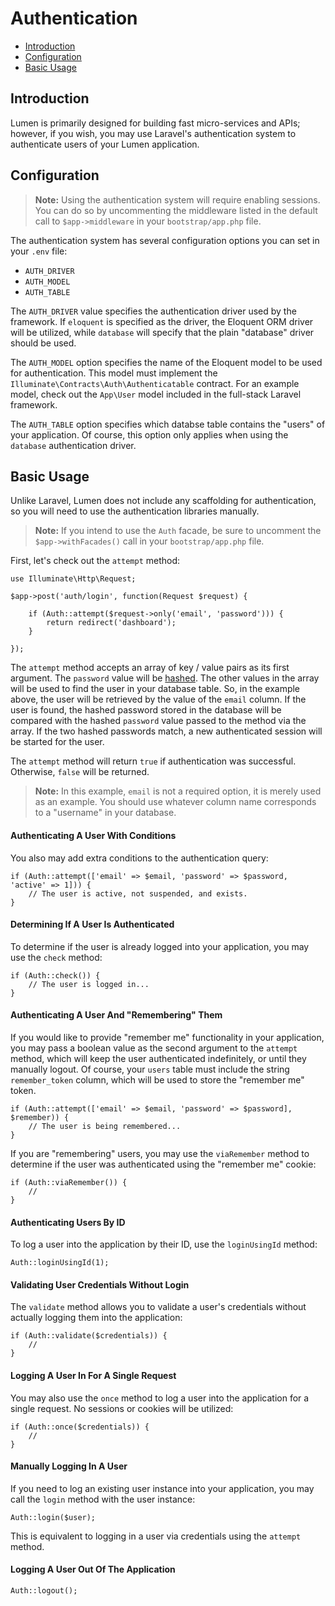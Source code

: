 # Authentication

- [Introduction](#introduction)
- [Configuration](#configuration)
- [Basic Usage](#basic-usage)

<a name="introduction"></a>
## Introduction

Lumen is primarily designed for building fast micro-services and APIs; however, if you wish, you may use Laravel's authentication system to authenticate users of your Lumen application.

<a name="configuration"></a>
## Configuration

> **Note:** Using the authentication system will require enabling sessions. You can do so by uncommenting the middleware listed in the default call to `$app->middleware` in your `bootstrap/app.php` file.

The authentication system has several configuration options you can set in your `.env` file:

- `AUTH_DRIVER`
- `AUTH_MODEL`
- `AUTH_TABLE`

The `AUTH_DRIVER` value specifies the authentication driver used by the framework. If `eloquent` is specified as the driver, the Eloquent ORM driver will be utilized, while `database` will specify that the plain "database" driver should be used.

The `AUTH_MODEL` option specifies the name of the Eloquent model to be used for authentication. This model must implement the `Illuminate\Contracts\Auth\Authenticatable` contract. For an example model, check out the `App\User` model included in the full-stack Laravel framework.

The `AUTH_TABLE` option specifies which databse table contains the "users" of your application. Of course, this option only applies when using the `database` authentication driver.

<a name="basic-usage"></a>
## Basic Usage

Unlike Laravel, Lumen does not include any scaffolding for authentication, so you will need to use the authentication libraries manually.

> **Note:** If you intend to use the `Auth` facade, be sure to uncomment the `$app->withFacades()` call in your `bootstrap/app.php` file.

First, let's check out the `attempt` method:

	use Illuminate\Http\Request;

	$app->post('auth/login', function(Request $request) {

		if (Auth::attempt($request->only('email', 'password'))) {
			return redirect('dashboard');
		}

	});

The `attempt` method accepts an array of key / value pairs as its first argument. The `password` value will be [hashed](/docs/hashing). The other values in the array will be used to find the user in your database table. So, in the example above, the user will be retrieved by the value of the `email` column. If the user is found, the hashed password stored in the database will be compared with the hashed `password` value passed to the method via the array. If the two hashed passwords match, a new authenticated session will be started for the user.

The `attempt` method will return `true` if authentication was successful. Otherwise, `false` will be returned.

> **Note:** In this example, `email` is not a required option, it is merely used as an example. You should use whatever column name corresponds to a "username" in your database.

#### Authenticating A User With Conditions

You also may add extra conditions to the authentication query:

	if (Auth::attempt(['email' => $email, 'password' => $password, 'active' => 1]))	{
		// The user is active, not suspended, and exists.
	}

#### Determining If A User Is Authenticated

To determine if the user is already logged into your application, you may use the `check` method:

	if (Auth::check()) {
		// The user is logged in...
	}

#### Authenticating A User And "Remembering" Them

If you would like to provide "remember me" functionality in your application, you may pass a boolean value as the second argument to the `attempt` method, which will keep the user authenticated indefinitely, or until they manually logout. Of course, your `users` table must include the string `remember_token` column, which will be used to store the "remember me" token.

	if (Auth::attempt(['email' => $email, 'password' => $password], $remember)) {
		// The user is being remembered...
	}

If you are "remembering" users, you may use the `viaRemember` method to determine if the user was authenticated using the "remember me" cookie:

	if (Auth::viaRemember()) {
		//
	}

#### Authenticating Users By ID

To log a user into the application by their ID, use the `loginUsingId` method:

	Auth::loginUsingId(1);

#### Validating User Credentials Without Login

The `validate` method allows you to validate a user's credentials without actually logging them into the application:

	if (Auth::validate($credentials)) {
		//
	}

#### Logging A User In For A Single Request

You may also use the `once` method to log a user into the application for a single request. No sessions or cookies will be utilized:

	if (Auth::once($credentials)) {
		//
	}

#### Manually Logging In A User

If you need to log an existing user instance into your application, you may call the `login` method with the user instance:

	Auth::login($user);

This is equivalent to logging in a user via credentials using the `attempt` method.

#### Logging A User Out Of The Application

	Auth::logout();

